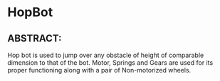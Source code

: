 # HopBot

 ##  ABSTRACT:

Hop bot is used to jump over any obstacle of height of comparable dimension to that of the bot. Motor, Springs and Gears are used for its proper functioning along with a pair of Non-motorized wheels.